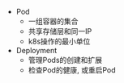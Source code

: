 * Pod
  * 一组容器的集合
  * 共享存储层和同一IP
  * k8s操作的最小单位
* Deployment
  * 管理Pods的创建和扩展
  * 检查Pod的健康, 或重启Pod

